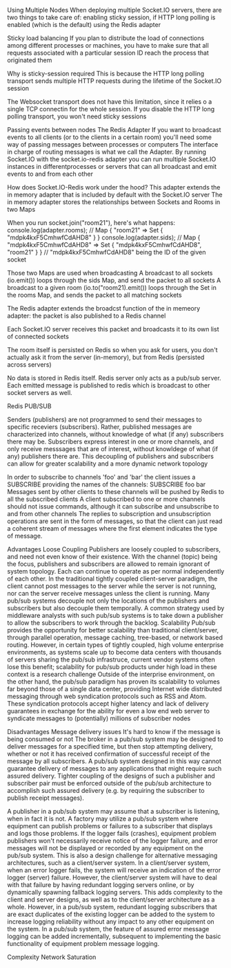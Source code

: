 Using Multiple Nodes
When deploying multiple Socket.IO servers, there are two things to take care of:
    enabling sticky session, if HTTP long polling is enabled (which is the default)
    using the Redis adapter 

Sticky load balancing
If you plan to distribute the load of connections among different processes or machines, you have to make sure that all requests associated with a particular
session ID reach the process that originated them

Why is sticky-session required
This is because the HTTP long polling transport sends multiple HTTP requests during the lifetime of the Socket.IO session

The Websocket transport does not have this limitation, since it relies o a single TCP connectin for the whole session. If you disable the HTTP long polling
transport, you won't need sticky sessions


Passing events between nodes
The Redis Adapter
If you want to broadcast events to all clients (or to the clients in a certain room) you'll need some way of passing messages between processes or computers
The interface in charge of routing messages is what we call the Adapter. 
By running Socket.IO with the socket.io-redis adapter you can run multiple Socket.IO instances in differentprocesses or servers that can all broadcast and emit
events to and from each other 


How does Socket.IO-Redis work under the hood?
This adapter extends the in memory adapter that is included by default with the Socket.IO server
The in memory adapter stores the relationships between Sockets and Rooms in two Maps

When you run socket.join("room21"), here's what happens:
console.log(adapter.rooms); // Map { "room21" => Set { "mdpk4kxF5CmhwfCdAHD8" } }
console.log(adapter.sids); // Map { "mdpk4kxF5CmhwfCdAHD8" => Set { "mdpk4kxF5CmhwfCdAHD8", "room21" } }
// "mdpk4kxF5CmhwfCdAHD8" being the ID of the given socket

Those two Maps are used when broadcasting
    A broadcast to all sockets (io.emit()) loops through the sids Map, and send the packet to all sockets
    A broadcast to a given room (io.to("room21).emit()) loops through the Set in the rooms Map, and sends the packet to all matching sockets

The Redis adapter extends the broadcst function of the in memeory adapter: the packet is also published to a Redis channel

Each Socket.IO server receives this packet and broadcasts it to its own list of connected sockets

The room itself is persisted on Redis so when you ask for users, you don't actually ask it from the server (in-memory), but from Redis (persisted across servers)

No data is stored in Redis itself. Redis server only acts as a pub/sub server. 
Each emitted message is published to redis which is broadcast to other socket servers as well.




Redis PUB/SUB

Senders (publishers) are not programmed to send their messages to specific receviers (subscribers).
Rather, published messages are characterized into channels, without knowledge of what (if any) subscribers there may be. Subscribers express interest in one or
more channels, and only receive messsages that are of interest, without knowldege of what (if any) publishers there are. This decoupling of publishers and 
subscribers can allow for greater scalability and a more dynamic network topology

In order to subscribe to channels 'foo' and 'bar' the client issues a SUBSCRIBE providing the names of the channels:
SUBSCRIBE foo bar
Messages sent by other clients to these channels will be pushed by Redis to all the subscribed clients
A client subscribed to one or more channels should not issue commands, although it can subscribe and unsubscribe to and from other channels
The replies to subscription and unsubscription operations are sent in the form of messages, so that the client can just read a coherent stream of messages where
the first element indicates the type of message. 

Advantages 
Loose Coupling
Publishers are loosely coupled to subscribers, and need not even know of their existence. With the channel (topic) being the focus, publishers and subscribers are
allowed to remain ignorant of system topology. Each can continue to operate as per normal independently of each other. In the traditional tightly coupled
client-server paradigm, the client cannot post messages to the server while the server is not running, nor can the server receive messages unless the client
is running. Many pub/sub systems decouple not only the locations of the publishers and subscribers but also decouple them temporally. A common strategy used by
middleware analysts with such pub/sub systems is to take down a publisher to allow the subscribers to work through the backlog.
Scalability
Pub/sub provides the opportunity for better scalability than traditional client/server, through parallel operation, message caching, tree-based, or network based 
routing.
However, in certain types of tightly coupled, high volume enterprise environments, as systems scale up to become data centers with thousands of servers sharing 
the pub/sub infrastruce, current vendor systems often lose this benefit; scalability for pub/sub products under high load in these context is a research challenge
Outside of the interprise environment, on the other hand, the pub/sub paradigm has proven its scalability to volumes far beyond those of a single data center,
providing Internet wide distributed messaging through web syndication protocols such as RSS and Atom. These syndication protocols accept higher latency and lack of
delivery guarantees in exchange for the ability for even a low end web server to syndicate messages to (potentially) millions of subscriber nodes

Disadvantages
Message delivery issues
It's hard to know if the message is being consumed or not
The broker in a pub/sub system may be designed to deliver messages for a specified time, but then stop attempting delivery,
whether or not it has received confirmation of successful receipt of the message by all subscribers. A pub/sub system designed in this way cannot guarantee
delivery of messages to any applications that might require such assured delivery. 
Tighter coupling of the designs of such a publisher and subscriber pair must be enforced outside of the pub/sub architecture to accomplish such assured delivery
(e.g. by requiring the subscriber to publish receipt messages).

A publisher in a pub/sub system may assume that a subscriber is listening, when in fact it is not.
A factory may utilize a pub/sub system where equipment can publish problems or failures to a subscriber that displays and logs those problems.
If the logger fails (crashes), equipment problem publishers won't necessarily receive notice of the logger failure, and error messages will not be 
displayed or recorded by any equipment on the pub/sub system. 
This is also a design challenge for alternative messaging architectures, such as a client/server system.
In a client/server system, when an error logger fails, the system will receive an indication of the error logger (server) failure.
However, the client/server system will have to deal with that failure by having redundant logging servers online, or by dynamically spawning fallback 
logging servers.
This adds complexity to the client and server designs, as well as to the client/server architecture as a whole.
However, in a pub/sub system, redundant logging subscribers that are exact duplicates of the existing logger can be added to the system to increase 
logging reliability  without any impact to any other equipment on the system.
In a pub/sub system, the feature of assured error message logging can be added incrementally, subsequent to implementing the basic functionality of 
equipment problem message logging.

Complexity
Network Saturation
